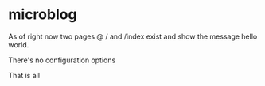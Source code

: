 # microblog

As of right now two pages @ / and /index exist and show the message hello world.

There's no configuration options

That is all